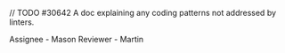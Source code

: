 // TODO #30642 A doc explaining any coding patterns not addressed by linters.

Assignee - Mason
Reviewer - Martin
